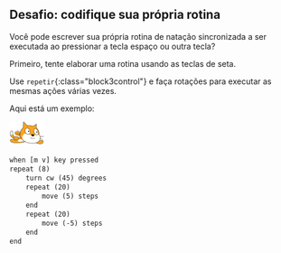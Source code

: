 ## Desafio: codifique sua própria rotina

Você pode escrever sua própria rotina de natação sincronizada a ser executada ao pressionar a tecla espaço ou outra tecla?

Primeiro, tente elaborar uma rotina usando as teclas de seta.

Use `repetir`{:class="block3control"} e faça rotações para executar as mesmas ações várias vezes.

Aqui está um exemplo:

![Gato nadador](images/swimmer-sprite.png)

```blocks3
when [m v] key pressed
repeat (8)
    turn cw (45) degrees
    repeat (20)
        move (5) steps
    end
    repeat (20)
        move (-5) steps
    end
end
```

